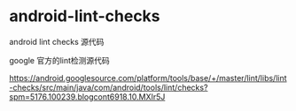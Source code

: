 # android-lint-checks
android lint checks 源代码


google 官方的lint检测源代码 


https://android.googlesource.com/platform/tools/base/+/master/lint/libs/lint-checks/src/main/java/com/android/tools/lint/checks?spm=5176.100239.blogcont6918.10.MXIr5J
